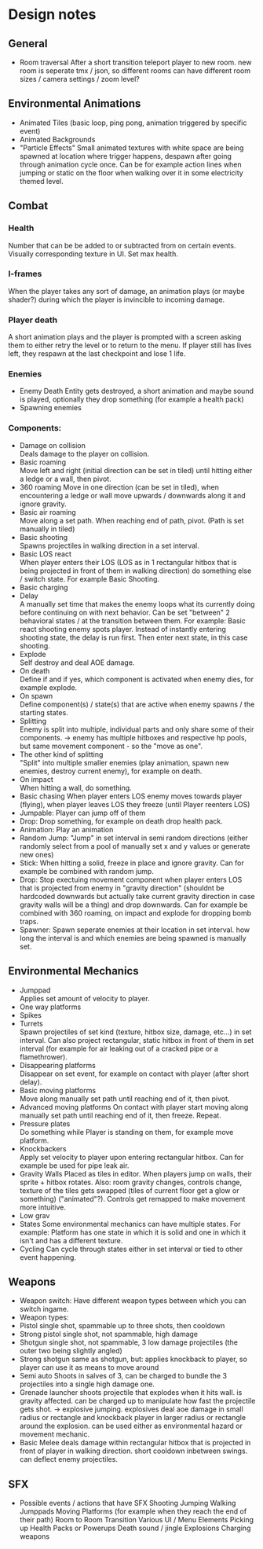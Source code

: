 # Design notes
## General
- Room traversal
  After a short transition teleport player to new room. new room is seperate tmx / json, so different rooms can have different room sizes / camera settings / zoom level?

## Environmental Animations
- Animated Tiles (basic loop, ping pong, animation triggered by specific event)
- Animated Backgrounds
- "Particle Effects"
  Small animated textures with white space are being spawned at location where trigger happens, despawn after going through animation cycle once. Can be for example action lines when jumping or static on the floor when walking over it in some electricity themed level.
  

## Combat

### Health
Number that can be be added to or subtracted from on certain events. Visually corresponding texture in UI. Set max health. 

### I-frames
When the player takes any sort of damage, an animation plays (or maybe shader?) during which the player is invincible to incoming damage. 

### Player death
A short animation plays and the player is prompted with a screen asking them to either retry the level or to return to the menu.
If player still has lives left, they respawn at the last checkpoint and lose 1 life.

### Enemies 
- Enemy Death
  Entity gets destroyed, a short animation and maybe sound is played, optionally they drop something (for example a health pack)
- Spawning enemies
  

### Components:
- Damage on collision  
  Deals damage to the player on collision.
- Basic roaming  
  Move left and right (initial direction can be set in tiled) until hitting either a ledge or a wall, then pivot. 
- 360 roaming
  Move in one direction (can be set in tiled), when encountering a ledge or wall move upwards / downwards along it and ignore gravity.
- Basic air roaming  
  Move along a set path. When reaching end of path, pivot. (Path is set manually in tiled)
- Basic shooting  
  Spawns projectiles in walking direction in a set interval.
- Basic LOS react  
  When player enters their LOS (LOS as in 1 rectangular hitbox that is being projected in front of them in walking direction) do something else / switch state. For example Basic Shooting. 
- Basic charging  
- Delay  
  A manually set time that makes the enemy loops what its currently doing before continuing on with next behavior. Can be set "between" 2 behavioral states / at the transition between them. For example: Basic react shooting enemy spots player. Instead of instantly entering shooting state, the delay is run first. Then enter next state, in this case shooting.
- Explode  
  Self destroy and deal AOE damage.
- On death  
  Define if and if yes, which component is activated when enemy dies, for example explode.
- On spawn  
  Define component(s) / state(s) that are active when enemy spawns / the starting states.
- Splitting  
  Enemy is split into multiple, individual parts and only share some of their components. -> enemy has multiple hitboxes and respective hp pools, but same movement component - so the "move as one".
- The other kind of splitting  
  "Split" into multiple smaller enemies (play animation, spawn new enemies, destroy current enemy), for example on death. 
- On impact  
  When hitting a wall, do something.
- Basic chasing
  When player enters LOS enemy moves towards player (flying), when player leaves LOS they freeze (until Player reenters LOS)
- Jumpable: 
  Player can jump off of them
- Drop: Drop something, for example on death drop health pack. 
- Animation: Play an animation
- Random Jump: "Jump" in set interval in semi random directions (either randomly select from a pool of manually set x and y values or generate new ones)
- Stick: When hitting a solid, freeze in place and ignore gravity. Can for example be combined with random jump. 
- Drop: Stop exectuing movement component when player enters LOS that is projected from enemy in "gravity direction" (shouldnt be hardcoded downwards but actually take current gravity direction in case gravity walls will be a thing) and drop downwards. Can for example be combined with 360 roaming, on impact and explode for dropping bomb traps. 
- Spawner: Spawn seperate enemies at their location in set interval. how long the interval is and which enemies are being spawned is manually set. 

## Environmental Mechanics
- Jumppad  
  Applies set amount of velocity to player. 
- One way platforms  
- Spikes  
- Turrets  
  Spawn projectiles of set kind (texture, hitbox size, damage, etc...) in set interval. Can also project rectangular, static hitbox in front of them in set interval (for example for air leaking out of a cracked pipe or a flamethrower).
- Disappearing platforms  
  Disappear on set event, for example on contact with player (after short delay). 
- Basic moving platforms  
  Move along manually set path until reaching end of it, then pivot. 
- Advanced moving platforms
  On contact with player start moving along manually set path until reaching end of it, then freeze. Repeat.
- Pressure plates  
  Do something while Player is standing on them, for example move platform. 
- Knockbackers  
  Apply set velocity to player upon entering rectangular hitbox. Can for example be used for pipe leak air. 
- Gravity Walls
  Placed as tiles in editor. When players jump on walls, their sprite + hitbox rotates. Also: room gravity changes, controls change, texture of the tiles gets swapped (tiles of current floor get a glow or something) ("animated"?). Controls get remapped to make movement more intuitive.
- Low grav
- States
  Some environmental mechanics can have multiple states. For example: Platform has one state in which it is solid and one in which it isn't and has a different texture. 
- Cycling
  Can cycle through states either in set interval or tied to other event happening.

## Weapons
- Weapon switch: Have different weapon types between which you can switch ingame. 
- Weapon types:
- Pistol 
  single shot, spammable up to three shots, then cooldown
- Strong pistol 
  single shot, not spammable, high damage
- Shotgun 
  single shot, not spammable, 3 low damage projectiles (the outer two being slightly angled)
- Strong shotgun 
  same as shotgun, but: applies knockback to player, so player can use it as means to move around
- Semi auto
  Shoots in salves of 3, can be charged to bundle the 3 projectiles into a single high damage one. 
- Grenade launcher
  shoots projectile that explodes when it hits wall. is gravity affected. can be charged up to manipulate how fast the projectile gets shot. -> explosive jumping. explosives deal aoe damage in small radius or rectangle and knockback player in larger radius or rectangle around the explosion. can be used either as environmental hazard or movement mechanic. 
- Basic Melee
  deals damage within rectangular hitbox that is projected in front of player in walking direction. short cooldown inbetween swings. can deflect enemy projectiles.

## SFX
- Possible events / actions that have SFX
  Shooting
  Jumping
  Walking
  Jumppads
  Moving Platforms (for example when they reach the end of their path)
  Room to Room Transition
  Various UI / Menu Elements
  Picking up Health Packs or Powerups
  Death sound / jingle
  Explosions
  Charging weapons